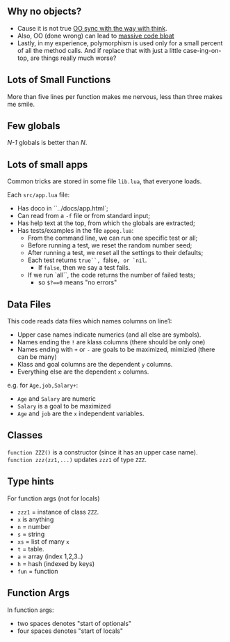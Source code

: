 ## Why no objects?

- Cause it is not true [OO sync with the way with think](https://www.cs.kent.edu/~jmaletic/cs69995-PC/papers/Hatton98.pdf).
- Also, OO (done wrong) can lead to 
[massive code bloat](https://www.youtube.com/watch?v=o9pEzgHorH0)
- Lastly, in my experience, polymorphism is used only for a
small percent of all the method calls. And if replace
that with just a little case-ing-on-top, are things really much worse?

## Lots of Small Functions

More than five lines per function makes me nervous, less than three makes me smile.

## Few globals

_N-1_ globals is better than _N_.

## Lots of small apps

Common tricks are stored in some file `lib.lua`, that everyone loads.

Each `src/app.lua` file:

- Has doco in ``../docs/app.html`;
- Can read from a `-f` file or from standard input;
- Has help text at the top, from which `the` globals are extracted;
- Has tests/examples in the file `appeg.lua`:
  - From the command line, we can run one specific test or all;
  - Before running a test, we reset the random number seed;
  - After running a test, we reset all the settings to their defaults;
  - Each test returns `true``, `false``, or `nil``.
    -  If `false`, then
    we say a test fails.
  - If we run `all``, the code returns the number of failed tests;
    - so `$?==0` means "no errors"

## Data Files
This code reads data files which names columns on line1:

- Upper case names indicate numerics (and all else are symbols).
- Names ending the `!` are klass columns (there should be only one)
- Names ending with `+` or `-` are goals to be maximized, mimizied
  (there can be many)
- Klass and goal columns are the dependent `y` columns.
- Everything else are the dependent `x` columns.
   
e.g. for  `Age,job,Salary+`:
    
   - `Age` and `Salary` are numeric
   - `Salary` is a goal to be maximized 
   - `Age` and `job` are the `x` independent variables.
       
## Classes
`function ZZZ()` is a constructor (since it has an upper case name).   
`function zzz(zz1,...)` updates `zzz1` of type `ZZZ`. 
  
##  Type hints
For function args (not for locals)
    
- `zzz1` = instance of class `ZZZ`.
- `x` is anything
- `n` = number
- `s` = string
- `xs` = list of many `x`
- `t` = table.
- `a` = array (index 1,2,3..)
- `h` = hash (indexed by keys)
- `fun` = function

  
  
## Function Args
In function args:
  
- two spaces denotes "start of optionals"
- four spaces denotes "start of locals"